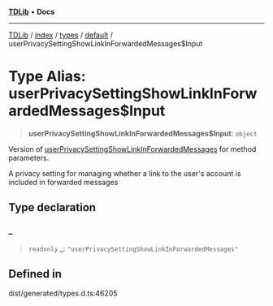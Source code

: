 [**TDLib**](../../../../../../README.md) • **Docs**

***

[TDLib](../../../../../../modules.md) / [index](../../../../../README.md) / [types](../../../README.md) / [default](../README.md) / userPrivacySettingShowLinkInForwardedMessages$Input

# Type Alias: userPrivacySettingShowLinkInForwardedMessages$Input

> **userPrivacySettingShowLinkInForwardedMessages$Input**: `object`

Version of [userPrivacySettingShowLinkInForwardedMessages](userPrivacySettingShowLinkInForwardedMessages.md) for method parameters.

A privacy setting for managing whether a link to the user's account is included in forwarded messages

## Type declaration

### \_

> `readonly` **\_**: `"userPrivacySettingShowLinkInForwardedMessages"`

## Defined in

dist/generated/types.d.ts:46205
